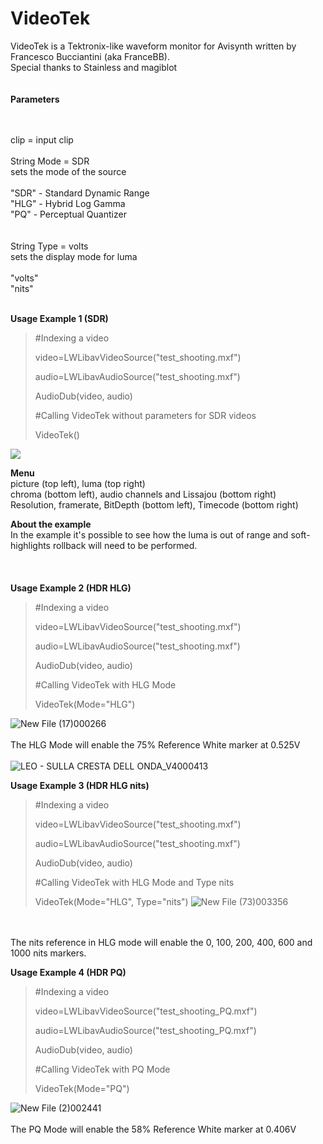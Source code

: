 # VideoTek
VideoTek is a Tektronix-like waveform monitor for Avisynth written by Francesco Bucciantini (aka FranceBB).
<br>
Special thanks to Stainless and magiblot
<br>
<br>
<br>
**Parameters**
<br>
<style>VideoTek(clip clp, String "Mode", String "Type"){color:Blue;}</style>
<br>
<br>
clip = input clip
<br>
<br>
String Mode = SDR
<br>
sets the mode of the source
<br>
<br>
"SDR" - Standard Dynamic Range
<br>
"HLG" - Hybrid Log Gamma
<br>
"PQ" - Perceptual Quantizer
<br>
<br>
<br>
String Type = volts
<br>
sets the display mode for luma
<br>
<br>
"volts"
<br>
"nits"
<br>
<br>

**Usage Example 1 (SDR)**
>#Indexing a video
>
>video=LWLibavVideoSource("test_shooting.mxf")
>
>audio=LWLibavAudioSource("test_shooting.mxf")
>
>AudioDub(video, audio)
>
>
>#Calling VideoTek without parameters for SDR videos
>
>VideoTek()

<img src="https://i.imgur.com/sHsDioV.png">

**Menu**
<br>
picture (top left), luma (top right)
<br>
chroma (bottom left), audio channels and Lissajou (bottom right)
<br>
Resolution, framerate, BitDepth (bottom left), Timecode (bottom right)
<br>

**About the example**
<br>
In the example it's possible to see how the luma is out of range and soft-highlights rollback will need to be performed.
<br>
<br>
<br>
<br>
**Usage Example 2 (HDR HLG)**
>#Indexing a video
>
>video=LWLibavVideoSource("test_shooting.mxf")
>
>audio=LWLibavAudioSource("test_shooting.mxf")
>
>AudioDub(video, audio)
>
>
>#Calling VideoTek with HLG Mode
>
>VideoTek(Mode="HLG")

![New File (17)000266](https://user-images.githubusercontent.com/18946343/186958373-6f20978f-766d-45bd-841c-5ca0ba177b59.png)
<br>
<br>
The HLG Mode will enable the 75% Reference White marker at 0.525V
<br>
<br>
![LEO - SULLA CRESTA DELL ONDA_V4000413](https://user-images.githubusercontent.com/18946343/233964818-8bfc4ec9-f09d-41f8-bd37-34155f846ab0.png)

**Usage Example 3 (HDR HLG nits)**
>#Indexing a video
>
>video=LWLibavVideoSource("test_shooting.mxf")
>
>audio=LWLibavAudioSource("test_shooting.mxf")
>
>AudioDub(video, audio)
>
>
>#Calling VideoTek with HLG Mode and Type nits
>
>VideoTek(Mode="HLG", Type="nits")
![New File (73)003356](https://github.com/FranceBB/VideoTek/assets/18946343/16b2932b-c048-4537-ba43-206580f5db74)
<br>
<br>
The nits reference in HLG mode will enable the 0, 100, 200, 400, 600 and 1000 nits markers.


**Usage Example 4 (HDR PQ)**
>#Indexing a video
>
>video=LWLibavVideoSource("test_shooting_PQ.mxf")
>
>audio=LWLibavAudioSource("test_shooting_PQ.mxf")
>
>AudioDub(video, audio)
>
>
>#Calling VideoTek with PQ Mode
>
>VideoTek(Mode="PQ")


![New File (2)002441](https://github.com/FranceBB/VideoTek/assets/18946343/8879d890-6548-4f67-94bb-e70271802979)
<br>
<br>
The PQ Mode will enable the 58% Reference White marker at 0.406V
